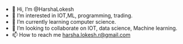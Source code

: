 - 👋 Hi, I’m @HarshaLokesh
- 👀 I’m interested in IOT,ML, programming, trading.
- 🌱 I’m currently learning computer science.
- 💞️ I’m looking to collaborate on IOT, data science, Machine learning.
- 📫 How to reach me harsha.lokesh.r@gmail.com

<!---
HarshaLokesh/HarshaLokesh is a ✨ special ✨ repository because its `README.md` (this file) appears on your GitHub profile.
You can click the Preview link to take a look at your changes.
--->
